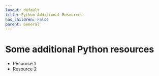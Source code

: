 ```yaml
---
layout: default
title: Python Additional Resources
has_children: False
parent: General
---
```


# Some additional Python resources

* Resource 1
* Resource 2